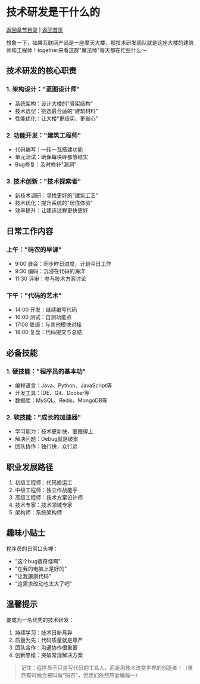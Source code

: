 # 技术研发是干什么的

[返回章节目录](./index.md) | [返回首页](../README.md)

想象一下，如果互联网产品是一座摩天大楼，那技术研发团队就是这座大楼的建筑师和工程师！together来看这群"魔法师"每天都在忙些什么～

## 技术研发的核心职责

### 1. 架构设计："蓝图设计师"
- 系统架构：设计大楼的"骨架结构"
- 技术选型：挑选最合适的"建筑材料"
- 性能优化：让大楼"更结实、更省心"

### 2. 功能开发："建筑工程师"
- 代码编写：一砖一瓦搭建功能
- 单元测试：确保每块砖都够结实
- Bug修复：及时修补"漏洞"

### 3. 技术创新："技术探索者"
- 新技术调研：寻找更好的"建筑工艺"
- 技术优化：提升系统的"居住体验"
- 效率提升：让建造过程更快更好

## 日常工作内容

### 上午："码农的早课"
- 9:00 晨会：同步昨日进度，计划今日工作
- 9:30 编码：沉浸在代码的海洋
- 11:30 评审：参与技术方案讨论

### 下午："代码的艺术"
- 14:00 开发：继续编写代码
- 16:00 测试：自测功能点
- 17:00 联调：与其他模块对接
- 18:00 复盘：代码提交与总结

## 必备技能

### 1. 硬技能："程序员的基本功"
- 编程语言：Java、Python、JavaScript等
- 开发工具：IDE、Git、Docker等
- 数据库：MySQL、Redis、MongoDB等

### 2. 软技能："成长的加速器"
- 学习能力：技术更新快，要跟得上
- 解决问题：Debug就是破案
- 团队协作：独行快，众行远

## 职业发展路径

1. 初级工程师：代码搬运工
2. 中级工程师：独立作战能手
3. 高级工程师：技术方案设计师
4. 技术专家：技术领域专家
5. 架构师：系统架构师

## 趣味小贴士

程序员的日常口头禅：
- "这个bug很奇怪啊"
- "在我的电脑上是好的"
- "让我康康代码"
- "这需求改动也太大了吧"

## 温馨提示

要成为一名优秀的技术研发：
1. 持续学习：技术日新月异
2. 质量为先：代码质量就是尊严
3. 团队合作：沟通协作很重要
4. 创新思维：突破常规解决方案

> 记住：程序员不只是写代码的工具人，而是用技术改变世界的创造者！（虽然有时候会被叫做"码农"，但我们依然热爱编程～）